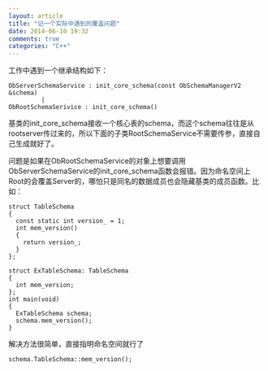 ```yaml
---
layout: article
title: "记一个实际中遇到的覆盖问题"
date: 2014-06-10 19:32
comments: true
categories: "C++"
---
```


  工作中遇到一个继承结构如下：

	ObServerSchemaService : init_core_schema(const ObSchemaManagerV2 &schema)
	         |
	ObRootSchemaSerivice : init_core_schema()

  基类的init_core_schema接收一个核心表的schema，而这个schema往往是从rootserver传过来的，所以下面的子类RootSchemaService不需要传参，直接自己生成就好了。

  问题是如果在ObRootSchemaService的对象上想要调用ObServerSchemaService的init_core_schema函数会报错。因为命名空间上Root的会覆盖Server的，哪怕只是同名的数据成员也会隐藏基类的成员函数。比如：

	struct TableSchema
	{
	  const static int version_ = 1;
	  int mem_version()
	  {
	    return version_;
	  }
	};

	struct ExTableSchema: TableSchema
	{
	  int mem_version;
	};
	int main(void)
	{
	  ExTableSchema schema;
	  schema.mem_version();
	}


  解决方法很简单，直接指明命名空间就行了
	
	schema.TableSchema::mem_version();